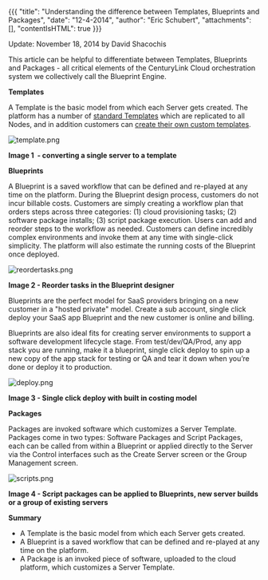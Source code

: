 {{{
  "title": "Understanding the difference between Templates, Blueprints and Packages",
  "date": "12-4-2014",
  "author": "Eric Schubert",
  "attachments": [],
  "contentIsHTML": true
}}}

<p>Update: November 18, 2014 by David Shacochis</p>
<p>This article can be helpful to differentiate between Templates, Blueprints and Packages - all critical elements of the CenturyLink Cloud orchestration system we collectively call the Blueprint Engine. </p>
<p><strong>Templates</strong>
</p>
<p>A Template is the basic model from which each Server gets created. The platform has a number of <a href="https://t3n.zendesk.com/entries/23104781-Server-Template-Object">standard Templates</a> which are replicated to all Nodes, and in addition customers
  can <a href="https://t3n.zendesk.com/entries/22353625-How-To-Create-Customer-Specific-OS-Templates">create their own custom templates</a>. </p>
<p><img src="https://t3n.zendesk.com/attachments/token/gyCrzsmLVmuCHhbcsibBpihgx/?name=template.png" alt="template.png" />
</p>
<p><strong>Image 1 &nbsp;- converting a single server to a template</strong>
</p>

<p><strong>Blueprints</strong>
</p>
<p>A Blueprint is a saved workflow that can be defined and re-played at any time on the platform. During the Blueprint design process, customers do not incur billable costs. Customers are simply creating a workflow plan that orders steps across
  three categories: (1) cloud provisioning tasks; (2) software package installs; (3) script package execution. Users can add and reorder steps to the workflow as needed. Customers can define incredibly complex environments and invoke them at any time
  with single-click simplicity. The platform will also estimate the running costs of the Blueprint once deployed. </p>
<p><img src="https://t3n.zendesk.com/attachments/token/dceDNDuViw5KezqPXesW2girn/?name=reordertasks.png" alt="reordertasks.png" />
</p>
<p><strong>Image 2 - Reorder tasks in the Blueprint designer</strong>
</p>
<p>Blueprints are the perfect model for SaaS providers bringing on a new customer in a "hosted private" model. Create a sub account, single click deploy your SaaS app Blueprint and the new customer is online and billing.</p>
<p>Blueprints are also ideal fits for creating server environments to support a software development lifecycle stage. From test/dev/QA/Prod, any app stack you are running, make it a blueprint, single click deploy to spin up a new copy of the app stack
  for testing or QA and tear it down when you’re done or deploy it to production.</p>
<p><img src="https://t3n.zendesk.com/attachments/token/MlPp8DRJr4KB9OtbYvjPpFkiw/?name=deploy.png" alt="deploy.png" />
</p>
<p><strong>Image 3 - Single click deploy with built in costing model</strong>
</p>

<p><strong>Packages</strong>
</p>
<p>Packages are invoked software which customizes a Server Template. Packages come in two types: Software Packages and Script Packages, each can be called from within a Blueprint or applied directly to the Server via the Control interfaces such as
  the Create Server screen or the Group Management screen.</p>

<p><img src="https://t3n.zendesk.com/attachments/token/FddSwzCTXoE04CCqNQ02OZa9S/?name=scripts.png" alt="scripts.png" />
</p>
<p><strong>Image 4 - Script packages can be applied to Blueprints, new server builds or a group of existing servers</strong>
</p>

<p><strong>Summary</strong>
</p>
<ul>
  <li>A Template is the basic model from which each Server gets created.</li>
  <li>A Blueprint is a saved workflow that can be defined and re-played at any time on the platform.
    <br />
  </li>
  <li>A&nbsp;Package is an invoked piece of software, uploaded to the cloud platform, which customizes a Server Template.</li>
</ul>